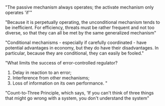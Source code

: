 "The passive mechanism always operates; the activate mechanism only operates 'if'"

"Because it is perpetually operating, the unconditional mechanism tends to be inefficient. For efficiency, threats must be rather frequent and not too diverse, so that they can all be met by the same generalized mechanism"

"Conditional mechanisms - especially if carefully coordinated - have potential advantages in economy, but they do have their disadvantages. In particular, because they are conditional, they can easily be fooled."

"What limits the success of error-controlled regulator?

1. Delay in reaction to an error;
2. Interference from other mechanisms;
3. Loss of information on its own performance.
"


"Count-to-Three Principle, which says, 'If you can't think of three things that might go wrong with a system, you don't understand the system"

